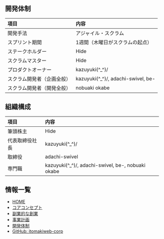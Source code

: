 ## 開発体制

|項目|内容|
|:---|:---|
|開発手法|アジャイル・スクラム|
|スプリント期間|1週間（木曜日がスクラムの起点）|
|ステークホルダー|Hide|
|スクラムマスター|Hide|
|プロダクトオーナー|kazuyuki(^\_^)/|
|スクラム開発者（企画全般）|kazuyuki(^\_^)/, adachi-swivel, be-|
|スクラム開発者（開発全般）|nobuaki okabe|


## 組織構成

|項目|内容|
|:---|:---|
|筆頭株主|Hide|
|代表取締役社長|kazuyuki(^\_^)/|
|取締役|adachi-swivel|
|専門職|kazuyuki(^\_^)/, adachi-swivel, be-, nobuaki okabe|


## 情報一覧

- [HOME](https://itomakiweb-corp.github.io/)
- [コアコンセプト](https://itomakiweb-corp.github.io/dev/)
- [副業的な創業](https://itomakiweb-corp.github.io/corp/foundation)
- [事業計画](https://itomakiweb-corp.github.io/corp/)
- [開発体制](https://itomakiweb-corp.github.io/dev/structure)
- [GitHub: itomakiweb-corp](https://github.com/itomakiweb-corp/)
